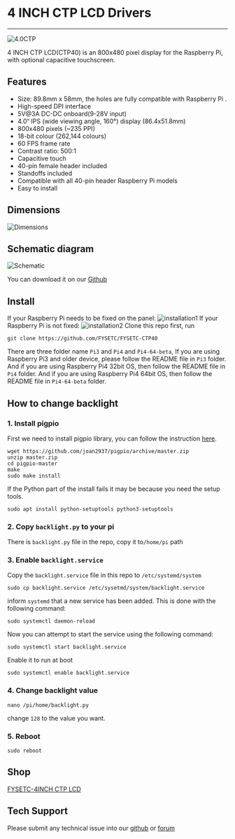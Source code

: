 # 4 INCH CTP LCD Drivers

------

![4.0CTP](images/4.0CTP.JPG)

4 INCH CTP LCD(CTP40) is an 800x480 pixel display for the Raspberry Pi, with optional capacitive touchscreen.

## Features

- Size: 89.8mm x 58mm, the holes are fully compatible with Raspberry Pi .
- High-speed DPI interface
- 5V@3A DC-DC onboard(9-28V input)
- 4.0“ IPS (wide viewing angle, 160°) display (86.4x51.8mm)
- 800x480 pixels (~235 PPI)
- 18-bit colour (262,144 colours)
- 60 FPS frame rate
- Contrast ratio: 500:1
- Capacitive touch
- 40-pin female header included
- Standoffs included
- Compatible with all 40-pin header Raspberry Pi models
- Easy to install

## Dimensions


![Dimensions](images/Dimensions.jpg)
## Schematic diagram


![Schematic](images/Schematic.jpg)

You can download it on our [Github](https://www.aliexpress.com/item/1005001704413148.html)

## Install

If your Raspberry Pi needs to be fixed on the panel:
![installation1](images/installation1.jpg)
If your Raspberry Pi is not fixed:
![installation2](images/installation2.jpg)
Clone this repo first, run 

```
git clone https://github.com/FYSETC/FYSETC-CTP40
```

There are three folder name `Pi3` and `Pi4` and `Pi4-64-beta`, If you are using  Raspberry Pi3 and older device, please follow the README file in `Pi3` folder. And if you are using Raspberry Pi4 32bit OS, then follow the README file in `Pi4` folder. And if you are using Raspberry Pi4 64bit OS, then follow the README file in `Pi4-64-beta` folder.

## How to change backlight

### 1. Install pigpio

First we need to install pigpio library, you can follow the instruction [here](http://abyz.me.uk/rpi/pigpio/download.html).

```
wget https://github.com/joan2937/pigpio/archive/master.zip
unzip master.zip
cd pigpio-master
make
sudo make install
```

If the Python part of the install fails it may be because you need the setup tools.

```
sudo apt install python-setuptools python3-setuptools
```

### 2. Copy `backlight.py` to your pi

There is `backlight.py` file in the repo, copy it to`/home/pi` path

### 3. Enable `backlight.service`

Copy the `backlight.service` file in this repo to `/etc/systemd/system`

```pigpiod
sudo cp backlight.service /etc/sysetmd/system/backlight.service
```

inform `systemd` that a new service has been added. This is done with the following command:

```
sudo systemctl daemon-reload
```

Now you can attempt to start the service using the following command:

```
sudo systemctl start backlight.service
```

Enable it to run at boot

```
sudo systemctl enable backlight.service
```

### 4. Change backlight value

```
nano /pi/home/backlight.py
```

change `128` to the value you want.

### 5. Reboot

```
sudo reboot
```

## Shop

[FYSETC-4INCH CTP LCD](https://www.aliexpress.com/item/1005002011585873.html?spm)

## Tech Support

Please submit any technical issue into our [github](https://github.com/FYSETC/FYSETC-CTP40) or [forum](http://forum.fysetc.com/) 